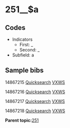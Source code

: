 # 251\_\_$a

## Codes

-   Indicators
    -   First: \_
    -   Second: \_
-   Subfield: a

## Sample bibs

14867215 [Quicksearch](https://search.library.yale.edu/catalog/14867215) [VXWS](http://prodorbis.library.yale.edu:7014/vxws/GetHoldingsService?bibId=14867215)

14867216 [Quicksearch](https://search.library.yale.edu/catalog/14867216) [VXWS](http://prodorbis.library.yale.edu:7014/vxws/GetHoldingsService?bibId=14867216)

14867217 [Quicksearch](https://search.library.yale.edu/catalog/14867217) [VXWS](http://prodorbis.library.yale.edu:7014/vxws/GetHoldingsService?bibId=14867217)

14867218 [Quicksearch](https://search.library.yale.edu/catalog/14867218) [VXWS](http://prodorbis.library.yale.edu:7014/vxws/GetHoldingsService?bibId=14867218)

**Parent topic:**[251](../../tags/251/251.md)

